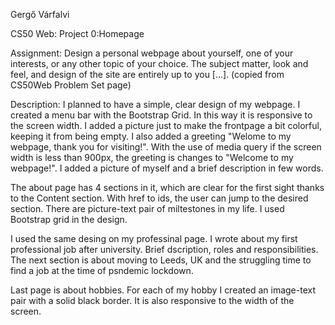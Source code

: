 Gergő Várfalvi

CS50 Web: Project 0:Homepage

Assignment:
Design a personal webpage about yourself, one of your interests, or any other topic of your choice. The subject matter, look and feel, and design of the site are entirely up to you [...]. (copied from CS50Web Problem Set page)

Description:
I planned to have a simple, clear design of my webpage.
I created a menu bar with the Bootstrap Grid. In this way it is responsive to the screen width.
I added a picture just to make the frontpage a bit colorful, keeping it from being empty.
I also added a greeting "Welome to my webpage, thank you for visiting!". With the use of media query if the screen width is less than 900px, the greeting is changes to "Welcome to my webpage!".
I added a picture of myself and a brief description in few words.

The about page has 4 sections in it, which are clear for the first sight thanks to the Content section. With href to ids, the user can jump to the desired section. There are picture-text pair of miltestones in my life. I used Bootstrap grid in the design.

I used the same desing on my professinal page.
I wrote about my first professional job after university. Brief dscription, roles and responsibilities.
The next section is about moving to Leeds, UK and the struggling time to find a job at the time of psndemic lockdown.

Last page is about hobbies.
For each of my hobby I created an image-text pair with a solid black border. It is also responsive to the width of the screen.
